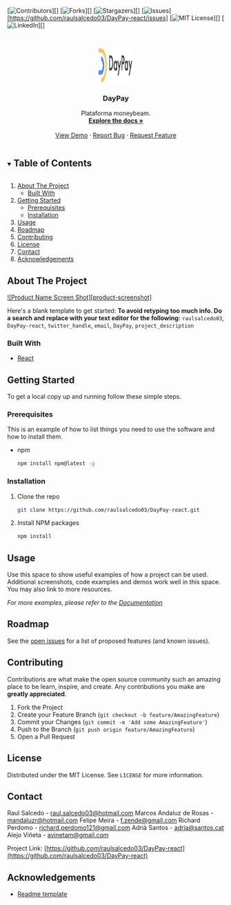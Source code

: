 <!--
*** Thanks for checking out the Best-README-Template. If you have a suggestion
*** that would make this better, please fork the repo and create a pull request
*** or simply open an issue with the tag "enhancement".
*** Thanks again! Now go create something AMAZING! :D
***
***
***
*** To avoid retyping too much info. Do a search and replace for the following:
*** raulsalcedo03, DayPay-react, twitter_handle, email, DayPay, project_description
-->



<!-- PROJECT SHIELDS -->
<!--
*** I'm using markdown "reference style" links for readability.
*** Reference links are enclosed in brackets [ ] instead of parentheses ( ).
*** See the bottom of this document for the declaration of the reference variables
*** for contributors-url, forks-url, etc. This is an optional, concise syntax you may use.
*** https://www.markdownguide.org/basic-syntax/#reference-style-links
-->
[![Contributors][contributors-shield]][]
[![Forks][forks-shield]][]
[![Stargazers][stars-shield]][]
[![Issues][issues-shield]][https://github.com/raulsalcedo03/DayPay-react/issues]
[![MIT License][license-shield]][]
[![LinkedIn][linkedin-shield]][]



<!-- PROJECT LOGO -->
<br />
<p align="center">
  <a href="https://github.com/raulsalcedo03/DayPay-react">
    <img src="images/logo.png" alt="Logo" width="80" height="80">
  </a>

  <h3 align="center">DayPay</h3>

  <p align="center">
    Plataforma moneybeam.
    <br />
    <a href="https://github.com/raulsalcedo03/DayPay-react"><strong>Explore the docs »</strong></a>
    <br />
    <br />
    <a href="https://github.com/raulsalcedo03/DayPay-react">View Demo</a>
    ·
    <a href="https://github.com/raulsalcedo03/DayPay-react/issues">Report Bug</a>
    ·
    <a href="https://github.com/raulsalcedo03/DayPay-react/issues">Request Feature</a>
  </p>
</p>



<!-- TABLE OF CONTENTS -->
<details open="open">
  <summary><h2 style="display: inline-block">Table of Contents</h2></summary>
  <ol>
    <li>
      <a href="#about-the-project">About The Project</a>
      <ul>
        <li><a href="#built-with">Built With</a></li>
      </ul>
    </li>
    <li>
      <a href="#getting-started">Getting Started</a>
      <ul>
        <li><a href="#prerequisites">Prerequisites</a></li>
        <li><a href="#installation">Installation</a></li>
      </ul>
    </li>
    <li><a href="#usage">Usage</a></li>
    <li><a href="#roadmap">Roadmap</a></li>
    <li><a href="#contributing">Contributing</a></li>
    <li><a href="#license">License</a></li>
    <li><a href="#contact">Contact</a></li>
    <li><a href="#acknowledgements">Acknowledgements</a></li>
  </ol>
</details>



<!-- ABOUT THE PROJECT -->
## About The Project

[![Product Name Screen Shot][product-screenshot]](https://example.com)

Here's a blank template to get started:
**To avoid retyping too much info. Do a search and replace with your text editor for the following:**
`raulsalcedo03`, `DayPay-react`, `twitter_handle`, `email`, `DayPay`, `project_description`


### Built With

* [React](https://reactjs.org/)




<!-- GETTING STARTED -->
## Getting Started

To get a local copy up and running follow these simple steps.

### Prerequisites

This is an example of how to list things you need to use the software and how to install them.
* npm
  ```sh
  npm install npm@latest -g
  ```

### Installation

1. Clone the repo
   ```sh
   git clone https://github.com/raulsalcedo03/DayPay-react.git
   ```
2. Install NPM packages
   ```sh
   npm install
   ```



<!-- USAGE EXAMPLES -->
## Usage

Use this space to show useful examples of how a project can be used. Additional screenshots, code examples and demos work well in this space. You may also link to more resources.

_For more examples, please refer to the [Documentation](https://example.com)_



<!-- ROADMAP -->
## Roadmap

See the [open issues](https://github.com/raulsalcedo03/DayPay-react/issues) for a list of proposed features (and known issues).



<!-- CONTRIBUTING -->
## Contributing

Contributions are what make the open source community such an amazing place to be learn, inspire, and create. Any contributions you make are **greatly appreciated**.

1. Fork the Project
2. Create your Feature Branch (`git checkout -b feature/AmazingFeature`)
3. Commit your Changes (`git commit -m 'Add some AmazingFeature'`)
4. Push to the Branch (`git push origin feature/AmazingFeature`)
5. Open a Pull Request



<!-- LICENSE -->
## License

Distributed under the MIT License. See `LICENSE` for more information.



<!-- CONTACT -->
## Contact

Raul Salcedo - raul.salcedo03@hotmail.com
Marcos Andaluz de Rosas - mandaluzr@hotmail.com
Felipe Meira - f.zende@gmail.com
Richard Perdomo - richard.perdomo121@gmail.com
Adrià Santos - adria@santos.cat
Alejo Viñeta - avinetam@gmail.com

Project Link: [https://github.com/raulsalcedo03/DayPay-react](https://github.com/raulsalcedo03/DayPay-react)



<!-- ACKNOWLEDGEMENTS -->
## Acknowledgements

* [Readme template](https://github.com/othneildrew/Best-README-Template)







<!-- MARKDOWN LINKS & IMAGES -->
<!-- https://www.markdownguide.org/basic-syntax/#reference-style-links -->
[contributors-shield]: https://img.shields.io/github/contributors/raulsalcedo03/repo.svg?style=for-the-badge
[contributors-url]: https://github.com/raulsalcedo03/repo/graphs/contributors
[forks-shield]: https://img.shields.io/github/forks/raulsalcedo03/repo.svg?style=for-the-badge
[forks-url]: https://github.com/raulsalcedo03/repo/network/members
[stars-shield]: https://img.shields.io/github/stars/raulsalcedo03/repo.svg?style=for-the-badge
[stars-url]: https://github.com/raulsalcedo03/repo/stargazers
[issues-shield]: https://img.shields.io/github/issues/raulsalcedo03/repo.svg?style=for-the-badge
[issues-url]: https://github.com/raulsalcedo03/repo/issues
[license-shield]: https://img.shields.io/github/license/raulsalcedo03/repo.svg?style=for-the-badge
[license-url]: https://github.com/raulsalcedo03/repo/blob/master/LICENSE.txt
[linkedin-shield]: https://img.shields.io/badge/-LinkedIn-black.svg?style=for-the-badge&logo=linkedin&colorB=555
[linkedin-url]: https://linkedin.com/in/raulsalcedo03
